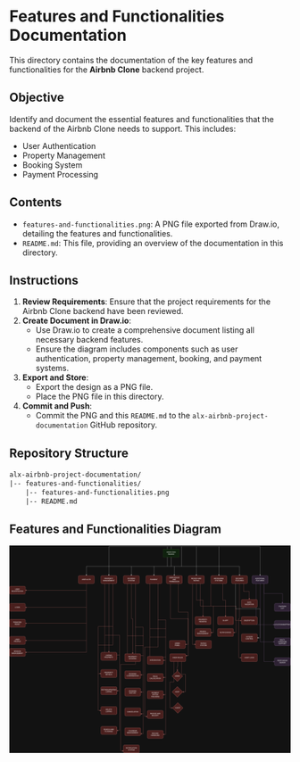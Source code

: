 # Features and Functionalities Documentation

This directory contains the documentation of the key features and functionalities for the **Airbnb Clone** backend project.

## Objective
Identify and document the essential features and functionalities that the backend of the Airbnb Clone needs to support. This includes:
- User Authentication
- Property Management
- Booking System
- Payment Processing

## Contents
- `features-and-functionalities.png`: A PNG file exported from Draw.io, detailing the features and functionalities.
- `README.md`: This file, providing an overview of the documentation in this directory.

## Instructions
1. **Review Requirements**: Ensure that the project requirements for the Airbnb Clone backend have been reviewed.
2. **Create Document in Draw.io**:
   - Use Draw.io to create a comprehensive document listing all necessary backend features.
   - Ensure the diagram includes components such as user authentication, property management, booking, and payment systems.
3. **Export and Store**:
   - Export the design as a PNG file.
   - Place the PNG file in this directory.
4. **Commit and Push**:
   - Commit the PNG and this `README.md` to the `alx-airbnb-project-documentation` GitHub repository.

## Repository Structure
```
alx-airbnb-project-documentation/
|-- features-and-functionalities/
    |-- features-and-functionalities.png
    |-- README.md
```

## Features and Functionalities Diagram
![Features and Functionalities](features-and-functionalities.png)

